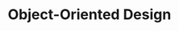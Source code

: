 ---
name: "Sandi Metz"
company: "Practical Object-Oriented Design in Ruby"
title: "Object-Oriented Design"
episode: 2
upcoming: false
twitter_url: https://twitter.com/sandimetz
download_url: https://simplecast.fm/media/1488.mp3
avatar: sandi_metz.jpeg
summary: |
  <a href="https://twitter.com/flomotlik">Flo</a> tells us about continuous integration, continuous deployment, and why they matter. He breaks it down and shares a little about how his product <a href="http://www.codeship.com">Codeship</a> makes it easier.
outro_song: "Ivey"
outro_artist: "Accordion Crime"
outro_url: http://accordioncrimes.bandcamp.com/
links:
  - :url: http://www.codeship.com
    :label: "Codeship"
  - :url: http://blog.teamtreehouse.com/use-continuous-integration-continuous-deployment
    :label: "Why You Should Use Continuous Integration and Continuous Deployment [TeamTreehouse]"
tweetables:
  - :quote: "Something about continuous integration and continuous deployment."
    :tweet: "&quot;Something about continuous integration and continuous deployment.&quot; - @flomotlik"
---